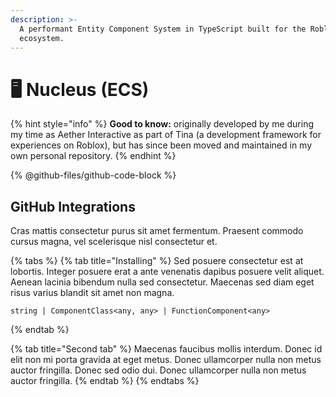 ```yaml
---
description: >-
  A performant Entity Component System in TypeScript built for the Roblox
  ecosystem.
---
```


# 🖥 Nucleus (ECS)

{% hint style="info" %}
**Good to know:** originally developed by me during my time as Aether Interactive as part of Tina (a development framework for experiences on Roblox), but has since been moved and maintained in my own personal repository.
{% endhint %}

{% @github-files/github-code-block %}

## GitHub Integrations

Cras mattis consectetur purus sit amet fermentum. Praesent commodo cursus magna, vel scelerisque nisl consectetur et.

{% tabs %}
{% tab title="Installing" %}
Sed posuere consectetur est at lobortis. Integer posuere erat a ante venenatis dapibus posuere velit aliquet. Aenean lacinia bibendum nulla sed consectetur. Maecenas sed diam eget risus varius blandit sit amet non magna.

```
string | ComponentClass<any, any> | FunctionComponent<any>
```
{% endtab %}

{% tab title="Second tab" %}
Maecenas faucibus mollis interdum. Donec id elit non mi porta gravida at eget metus. Donec ullamcorper nulla non metus auctor fringilla. Donec sed odio dui. Donec ullamcorper nulla non metus auctor fringilla.
{% endtab %}
{% endtabs %}
